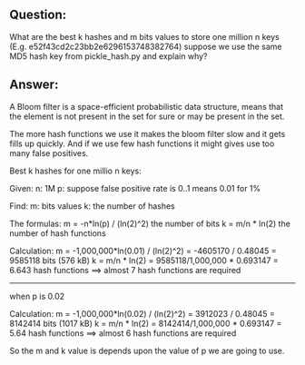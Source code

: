 
## Question:

What are the best k hashes and m bits values to store one million n keys (E.g. e52f43cd2c23bb2e6296153748382764) suppose we use the same MD5 hash key from pickle_hash.py and explain why?

## Answer:

A Bloom filter is a space-efficient probabilistic data structure, means that the element is not present in the set for sure or may be present in the set.

The more hash functions we use it makes the bloom filter slow and it gets fills up quickly. And if we use few hash functions it might gives use too many false positives.

Best k hashes for one millio n keys:

Given:
n: 1M 
p: suppose false positive rate is 0..1 means 0.01 for 1%

Find:
m: bits values
k: the number of hashes

The formulas:
m = -n*ln(p) / (ln(2)^2) the number of bits
k = m/n * ln(2) the number of hash functions

Calculation:
m = -1,000,000*ln(0.01) / (ln(2)^2) = -4605170 / 0.48045 =  9585118 bits (576 kB)
k = m/n * ln(2) = 9585118/1,000,000 * 0.693147 = 6.643 hash functions ==> almost 7 hash functions are required

------------------------------------------------------------------------------------------------------------------------
when p is 0.02 

Calculation:
m = -1,000,000*ln(0.02) / (ln(2)^2) = 3912023 / 0.48045 =  8142414 bits (1017 kB)
k = m/n * ln(2) = 8142414/1,000,000 * 0.693147 = 5.64 hash functions ==> almost 6 hash functions are required



So the m and k value is depends upon the value of p we are going to use.

